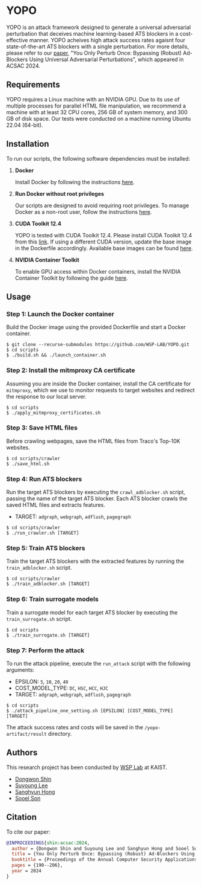 YOPO
========

YOPO is an attack framework designed to generate a universal adversarial
perturbation that deceives machine learning-based ATS blockers in a
cost-effective manner. YOPO acheives high attack success rates agaisnt
four state-of-the-art ATS blockers with a single perturbation. For more details,
please refer to our [paper](https://godeastone.github.io/papers/shin-acsac24.pdf),
"You Only Perturb Once: Bypassing (Robust) Ad-Blockers Using Universal 
Adversarial Perturbations", which appeared in ACSAC 2024.

## Requirements

YOPO requires a Linux machine with an NVIDIA GPU. Due to its use of multiple
processes for parallel HTML file manipulation, we recommend a machine with at
least 32 CPU cores, 256 GB of system memory, and 300 GB of disk space. Our tests were conducted on a machine running Ubuntu 22.04 (64-bit).

## Installation

To run our scripts, the following software dependencies must be installed:

1. **Docker**

   Install Docker by following the instructions
   [here](https://docs.docker.com/engine/install/).

2. **Run Docker without root privileges**

   Our scripts are designed to avoid requiring root privileges. To manage Docker
   as a non-root user, follow the instructions
   [here](https://docs.docker.com/engine/install/linux-postinstall/#manage-docker-as-a-non-root-user).

3. **CUDA Toolkit 12.4**

   YOPO is tested with CUDA Toolkit 12.4. Please install CUDA Toolkit 12.4 from
   this [link](https://developer.nvidia.com/cuda-12-4-0-download-archive). If
   using a different CUDA version, update the base image in the Dockerfile
   accordingly. Available base images can be found
   [here](https://hub.docker.com/r/pytorch/pytorch/tags).

4. **NVIDIA Container Toolkit**

   To enable GPU access within Docker containers, install the NVIDIA Container
   Toolkit by following the guide
   [here](https://docs.nvidia.com/datacenter/cloud-native/container-toolkit/latest/install-guide.html).

## Usage

### Step 1: Launch the Docker container

Build the Docker image using the provided Dockerfile and start a Docker
container.

```
$ git clone --recurse-submodules https://github.com/WSP-LAB/YOPO.git
$ cd scripts
$ ./build.sh && ./launch_container.sh
```

### Step 2: Install the mitmproxy CA certificate

Assuming you are inside the Docker container, install the CA certificate for `mitmproxy`,
which we use to monitor requests to target websites and redirect the response to our local server.

```
$ cd scripts
$ ./apply_mitmproxy_certificates.sh
```

### Step 3: Save HTML files

Before crawling webpages, save the HTML files from Traco's Top-10K websites.

```
$ cd scripts/crawler
$ ./save_html.sh
```

### Step 4: Run ATS blockers

Run the target ATS blockers by executing the `crawl_adblocker.sh` script,
passing the name of the target ATS blocker.
Each ATS blocker crawls the saved HTML files and extracts features.
  * TARGET: `adgraph`, `webgraph`, `adflush`, `pagegraph`
```
$ cd scripts/crawler
$ ./run_crawler.sh [TARGET]
```

### Step 5: Train ATS blockers

Train the target ATS blockers with the extracted features by running the `train_adblocker.sh` script.
```
$ cd scripts/crawler
$ ./train_adblocker.sh [TARGET]
```

### Step 6: Train surrogate models

Train a surrogate model for each target ATS blocker by executing the `train_surrogate.sh` script.

```
$ cd scripts
$ ./train_surrogate.sh [TARGET]
```

### Step 7: Perform the attack
To run the attack pipeline, execute the `run_attack` script with the following arguments:
  * EPSILON: `5`, `10`, `20`, `40`
  * COST_MODEL_TYPE: `DC`, `HSC`, `HCC`, `HJC`
  * TARGET: `adgraph`, `webgraph`, `adflush`, `pagegraph`

```
$ cd scripts
$ ./attack_pipeline_one_setting.sh [EPSILON] [COST_MODEL_TYPE] [TARGET]
```
The attack success rates and costs will be saved in the `/yopo-artifact/result` directory.

## Authors
This research project has been conducted by [WSP Lab](https://wsp-lab.github.io/)
at KAIST.

* [Dongwon Shin](https://godeastone.github.io/)
* [Suyoung Lee](https://leeswimming.com/)
* [Sanghyun Hong](https://sanghyun-hong.com/index.html)
* [Sooel Son](https://sites.google.com/site/ssonkaist/home)

## Citation
To cite our paper:
```bibtex
@INPROCEEDINGS{shin:acsac:2024,
  author = {Dongwon Shin and Suyoung Lee and Sanghyun Hong and Sooel Son},
  title = {You Only Perturb Once: Bypassing (Robust) Ad-Blockers Using Universal Adversarial Perturbations},
  booktitle = {Proceedings of the Annual Computer Security Applications Conference},
  pages = {190--206},
  year = 2024
}
```
